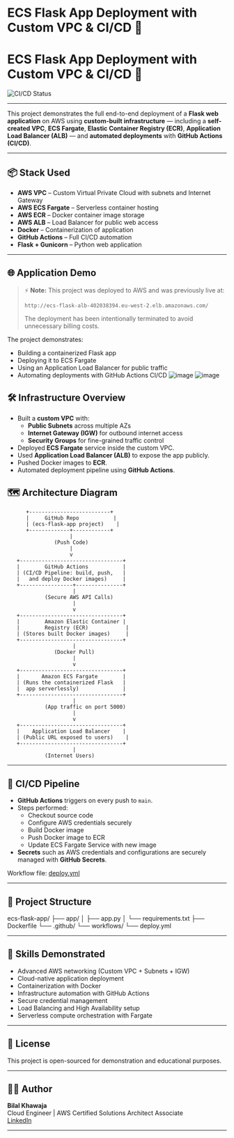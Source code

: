 # ECS Flask App Deployment with Custom VPC & CI/CD 🚀

# ECS Flask App Deployment with Custom VPC & CI/CD 🚀

![CI/CD Status](https://github.com/Bilal31313/ecs-flask-app/actions/workflows/deploy.yml/badge.svg)

---


This project demonstrates the full end-to-end deployment of a **Flask web application** on AWS using **custom-built infrastructure** — including a **self-created VPC**, **ECS Fargate**, **Elastic Container Registry (ECR)**, **Application Load Balancer (ALB)** — and **automated deployments** with **GitHub Actions (CI/CD)**.

---

## 📦 Stack Used

- **AWS VPC** – Custom Virtual Private Cloud with subnets and Internet Gateway
- **AWS ECS Fargate** – Serverless container hosting
- **AWS ECR** – Docker container image storage
- **AWS ALB** – Load Balancer for public web access
- **Docker** – Containerization of application
- **GitHub Actions** – Full CI/CD automation
- **Flask + Gunicorn** – Python web application

---

## 🌐 Application Demo

> ⚡ **Note:** This project was deployed to AWS and was previously live at:
>
> `http://ecs-flask-alb-402038394.eu-west-2.elb.amazonaws.com/`
>
> The deployment has been intentionally terminated to avoid unnecessary billing costs.

The project demonstrates:
- Building a containerized Flask app
- Deploying it to ECS Fargate
- Using an Application Load Balancer for public traffic
- Automating deployments with GitHub Actions CI/CD
![image](https://github.com/user-attachments/assets/af34f759-8829-439a-bd59-357bebb516b1)
![image](https://github.com/user-attachments/assets/25441876-ab03-4748-820b-57d6d62b218d)


## 🛠 Infrastructure Overview

- Built a **custom VPC** with:
  - **Public Subnets** across multiple AZs
  - **Internet Gateway (IGW)** for outbound internet access
  - **Security Groups** for fine-grained traffic control
- Deployed **ECS Fargate** service inside the custom VPC.
- Used **Application Load Balancer (ALB)** to expose the app publicly.
- Pushed Docker images to **ECR**.
- Automated deployment pipeline using **GitHub Actions**.

## 🗺️ Architecture Diagram


          +--------------------------+
          |     GitHub Repo           |
          | (ecs-flask-app project)    |
          +-------------+------------+
                        |
                   (Push Code)
                        |
                        v
       +---------------------------------+
       |        GitHub Actions           |
       | (CI/CD Pipeline: build, push,   |
       |   and deploy Docker images)     |
       +-----------------+---------------+
                         |
                (Secure AWS API Calls)
                         |
                         v
       +---------------------------------+
       |        Amazon Elastic Container |
       |        Registry (ECR)            |
       | (Stores built Docker images)     |
       +---------------------------------+
                         |
                   (Docker Pull)
                         |
                         v
       +---------------------------------+
       |       Amazon ECS Fargate        |
       | (Runs the containerized Flask   |
       |  app serverlessly)              |
       +---------------------------------+
                         |
                (App traffic on port 5000)
                         |
                         v
       +---------------------------------+
       |    Application Load Balancer    |
       | (Public URL exposed to users)    |
       +---------------------------------+
                         |
                (Internet Users)

---

## 🚀 CI/CD Pipeline

- **GitHub Actions** triggers on every push to `main`.
- Steps performed:
  - Checkout source code
  - Configure AWS credentials securely
  - Build Docker image
  - Push Docker image to ECR
  - Update ECS Fargate Service with new image
- **Secrets** such as AWS credentials and configurations are securely managed with **GitHub Secrets**.

Workflow file: [deploy.yml](.github/workflows/deploy.yml)

---

## 📂 Project Structure

ecs-flask-app/ ├── app/ │ ├── app.py │ └── requirements.txt ├── Dockerfile └── .github/ └── workflows/ └── deploy.yml


---

## 🎯 Skills Demonstrated

- Advanced AWS networking (Custom VPC + Subnets + IGW)
- Cloud-native application deployment
- Containerization with Docker
- Infrastructure automation with GitHub Actions
- Secure credential management
- Load Balancing and High Availability setup
- Serverless compute orchestration with Fargate

---

## 📜 License

This project is open-sourced for demonstration and educational purposes.

---

## 👨‍💻 Author

**Bilal Khawaja**  
Cloud Engineer | AWS Certified Solutions Architect Associate  
[LinkedIn](https://linkedin.com/in/bilal-khawaja-65b883243)

---

